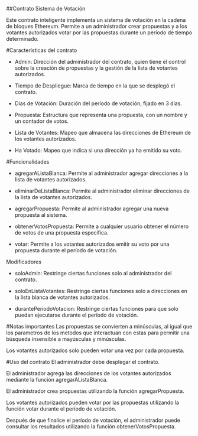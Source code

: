 
##Contrato Sistema de Votación

Este contrato inteligente implementa un sistema de votación en la cadena de bloques Ethereum. Permite a un administrador crear propuestas y a los votantes autorizados votar por las propuestas durante un período de tiempo determinado.


#Características del contrato

- Admin: Dirección del administrador del contrato, quien tiene el control sobre la creación de propuestas y la gestión de la lista de votantes autorizados.

- Tiempo de Despliegue: Marca de tiempo en la que se desplegó el contrato.

- Días de Votación: Duración del período de votación, fijado en 3 días.

- Propuesta: Estructura que representa una propuesta, con un nombre y un contador de votos.

- Lista de Votantes: Mapeo que almacena las direcciones de Ethereum de los votantes autorizados.

- Ha Votado: Mapeo que indica si una dirección ya ha emitido su voto.

#Funcionalidades

- agregarAListaBlanca: Permite al administrador agregar direcciones a la lista de votantes autorizados.

- eliminarDeListaBlanca: Permite al administrador eliminar direcciones de la lista de votantes autorizados.

- agregarPropuesta: Permite al administrador agregar una nueva propuesta al sistema.

- obtenerVotosPropuesta: Permite a cualquier usuario obtener el número de votos de una propuesta específica.

- votar: Permite a los votantes autorizados emitir su voto por una propuesta durante el período de votación.

Modificadores

- soloAdmin: Restringe ciertas funciones solo al administrador del contrato.

- soloEnListaVotantes: Restringe ciertas funciones solo a direcciones en la lista blanca de votantes autorizados.

- durantePeriodoVotacion: Restringe ciertas funciones para que solo puedan ejecutarse durante el período de votación.

#Notas importantes
Las propuestas se convierten a minúsculas, al igual que los parametros de los metodos que interactuan con estas para permitir una búsqueda insensible a mayúsculas y minúsculas.

Los votantes autorizados solo pueden votar una vez por cada propuesta.

#Uso del contrato
El administrador debe desplegar el contrato.

El administrador agrega las direcciones de los votantes autorizados mediante la función agregarAListaBlanca.

El administrador crea propuestas utilizando la función agregarPropuesta.

Los votantes autorizados pueden votar por las propuestas utilizando la función votar durante el período de votación.

Después de que finalice el período de votación, el administrador puede consultar los resultados utilizando la función obtenerVotosPropuesta.